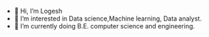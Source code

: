 - 👋 Hi, I’m Logesh
- 👀 I’m interested in Data science,Machine learning, Data analyst.
- 🌱 I’m currently doing B.E. computer science and engineering.

<!---
logeshr289/logeshr289 is a ✨ special ✨ repository because its `README.md` (this file) appears on your GitHub profile.
You can click the Preview link to take a look at your changes.
--->
